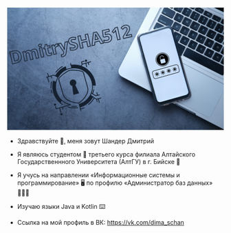 ![Main image](https://github.com/DmitrySHA512/DmitrySHA512/blob/main/DmitrySHA512.png)
- Здравствуйте 👋, меня зовут Шандер Дмитрий

- Я являюсь студентом 🎒 третьего курса филиала Алтайского Государственнного Университета (АлтГУ) в г. Бийске 🏫  

- Я учусь на направлении «Информационные системы и программирование» 🖥️ по профилю «Администратор баз данных» 👨🏻‍💻  

- Изучаю языки Java и Kotlin ⌨️

- Ссылка на мой профиль в ВК: https://vk.com/dima_schan
